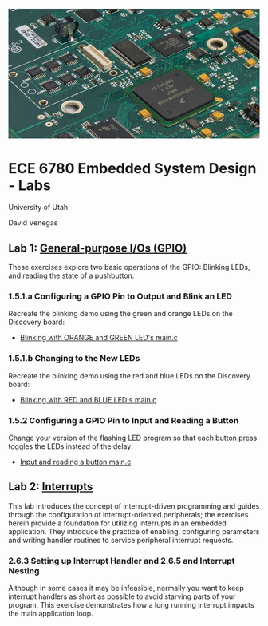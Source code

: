 ![Main](/assets/images/embedded.jpg)

# ECE 6780 Embedded System Design - Labs
University of Utah

David Venegas

## Lab 1: [General-purpose I/Os (GPIO)](6780_lab1_GPIO)
These exercises explore two basic operations of the GPIO: Blinking LEDs, and reading the state of a
pushbutton.

### 1.5.1.a Configuring a GPIO Pin to Output and Blink an LED
Recreate the blinking demo using the green and orange LEDs on the Discovery board:

- [Blinking with ORANGE and GREEN LED's main.c](<6780_lab1_GPIO/Main files/Main ORANGE and GREEN/main.c>)

### 1.5.1.b Changing to the New LEDs
Recreate the blinking demo using the red and blue LEDs on the Discovery board:

- [Blinking with RED and BLUE LED's main.c](<6780_lab1_GPIO/Main files/Main RED and BLUE/main.c>)

### 1.5.2 Configuring a GPIO Pin to Input and Reading a Button
Change your version of the flashing LED program so that each button press toggles the LEDs instead
of the delay:

- [Input and reading a button main.c](<6780_lab1_GPIO/Main files/Main Button/main.c>)

## Lab 2: [Interrupts](6780_lab2_Interrupts)
This lab introduces the concept of interrupt-driven programming and guides through the configuration of interrupt-oriented peripherals; the exercises herein provide a foundation for utilizing interrupts in an embedded application. They introduce the practice of enabling, configuring parameters and writing handler routines to service peripheral interrupt requests.

### 2.6.3 Setting up Interrupt Handler and 2.6.5 and Interrupt Nesting
Although in some cases it may be infeasible, normally you want to keep interrupt handlers as short as possible to avoid starving parts of your program. This exercise demonstrates how a long running interrupt impacts the main application loop.

